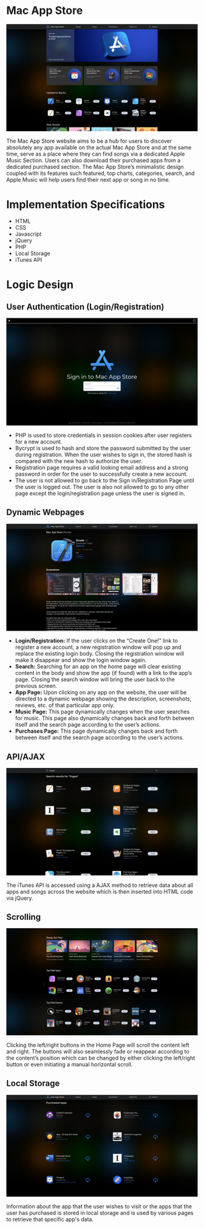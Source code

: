 <h1>Mac App Store</h1>
<img src='Screenshots/home.png'>
<p>The Mac App Store website aims to be a hub for users to discover absolutely any app available on the actual Mac App Store and at the same time, serve as a place where they can find songs via a dedicated Apple Music Section. Users can also download their purchased apps from a dedicated purchased section. The Mac App Store’s minimalistic design coupled with its features such featured, top charts, categories, search, and Apple Music will help users find their next app or song in no time.
</p>
<h1>Implementation Specifications</h1>
<ul>
  <li>HTML</li>
  <li>CSS</li>
  <li>Javascript</li>
  <li>jQuery</li>
  <li>PHP</li>
  <li>Local Storage</li>
  <li>iTunes API</li>
</ul>
<h1>Logic Design</h1>
<h2>User Authentication (Login/Registration)</h2>
<img src='Screenshots/login.png'>
<ul>
  <li>PHP is used to store credentials in session cookies after user registers for a new account.</li>
  <li>Bycrypt is used to hash and store the password submitted by the user during registration. When the user wishes to sign in, the stored hash is compared with the new hash to authorize the user.</li>
  <li>Registration page requires a valid looking email address and a strong password in order for the user to successfully create a new account.</li>
  <li>The user is not allowed to go back to the Sign in/Registration Page until the user is logged out. The user is also not allowed to go to any other page except the login/registration page unless the user is signed in.</li>
</ul>
<h2>Dynamic Webpages</h2>
<img src='Screenshots/app.png'>
<ul>
  <li><b>Login/Registration:</b> If the user clicks on the “Create One!” link to register a new account, a new registration window will pop up and replace the existing login body. Closing the registration window will make it disappear and show the login window again.
  </li>
  <li>
   <b>Search:</b> Searching for an app on the home page will clear existing content in the body and show the app (if found) with a link to the app’s page. Closing the search window will bring the user back to the previous screen.
  </li>
  <li>
    <b>App Page:</b> Upon clicking on any app on the website, the user will be directed to a dynamic webpage showing the description, screenshots, reviews, etc. of that particular app only.
  </li>
  <li>
     <b>Music Page:</b> This page dynamically changes when the user searches for music. This page also dynamically changes back and forth between itself and the search page according to the user’s actions.
  </li>
  <li><b>Purchases Page:</b> This page dynamically changes back and forth between itself and the search page according to the user’s actions.</li>
</ul>
<h2>API/AJAX</h2>
<img src='Screenshots/search.png'>
<p>The iTunes API is accessed using a AJAX method to retrieve data about all apps and songs across the website which is then inserted into HTML code via jQuery.
</p>
<h2>Scrolling</h2>
<img src='Screenshots/home-scroll.png'>
<p>Clicking the left/right buttons in the Home Page will scroll the content left and right. The buttons will also seamlessly fade or reappear according to the content’s position which can be changed by either clicking the left/right button or even initiating a manual horizontal scroll.</p>
<h2>Local Storage</h2>
<img src='Screenshots/purchased.png'>
<p>Information about the app that the user wishes to visit or the apps that the user has purchased is stored in local storage and is used by various pages to retrieve that specific app's data.</p>
